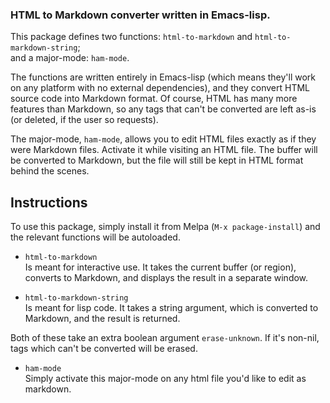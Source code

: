 ### HTML to Markdown converter written in Emacs-lisp. ###

This package defines two functions: `html-to-markdown` and
`html-to-markdown-string`;  
and a major-mode: `ham-mode`.

The functions are written entirely in Emacs-lisp (which means they'll
work on any platform with no external dependencies), and they convert
HTML source code into Markdown format. Of course, HTML has many more
features than Markdown, so any tags that can't be converted are left
as-is (or deleted, if the user so requests).

The major-mode, `ham-mode`, allows you to edit HTML files exactly as
if they were Markdown files. Activate it while visiting an HTML file.
The buffer will be converted to Markdown, but the file will still be
kept in HTML format behind the scenes.

Instructions
------

To use this package, simply install it from Melpa (`M-x
package-install`) and the relevant functions will be autoloaded.

- `html-to-markdown`  
  Is meant for interactive use. It takes the current buffer (or
  region), converts to Markdown, and displays the result in a separate
  window.

- `html-to-markdown-string`  
  Is meant for lisp code. It takes a string argument, which is
  converted to Markdown, and the result is returned.
  
Both of these take an extra boolean argument `erase-unknown`. If it's
non-nil, tags which can't be converted will be erased.

- `ham-mode`  
  Simply activate this major-mode on any html file you'd like to edit
  as markdown.

